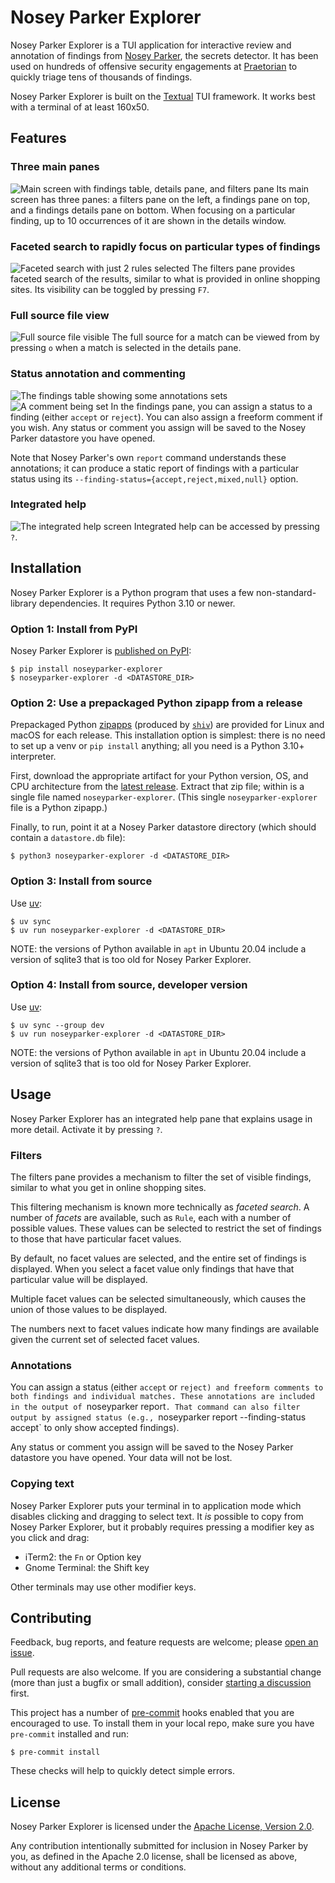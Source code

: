 # Nosey Parker Explorer

Nosey Parker Explorer is a TUI application for interactive review and annotation of findings from [Nosey Parker](https://github.com/praetorian-inc/noseyparker), the secrets detector.
It has been used on hundreds of offensive security engagements at [Praetorian](https://praetorian.com) to quickly triage tens of thousands of findings.

Nosey Parker Explorer is built on the [Textual](https://github.com/Textualize/textual) TUI framework.
It works best with a terminal of at least 160x50.


## Features

### Three main panes
![Main screen with findings table, details pane, and filters pane](https://github.com/praetorian-inc/noseyparkerexplorer/blob/32e9133600c79eee53cd9000e37b71792e555fdd/docs/img/main-screen.png?raw=true)
Its main screen has three panes: a filters pane on the left, a findings pane on top, and a findings details pane on bottom.
When focusing on a particular finding, up to 10 occurrences of it are shown in the details window.

### Faceted search to rapidly focus on particular types of findings
![Faceted search with just 2 rules selected](https://github.com/praetorian-inc/noseyparkerexplorer/blob/32e9133600c79eee53cd9000e37b71792e555fdd/docs/img/faceted-search-1.png?raw=true)
The filters pane provides faceted search of the results, similar to what is provided in online shopping sites.
Its visibility can be toggled by pressing `F7`.

### Full source file view
![Full source file visible](https://github.com/praetorian-inc/noseyparkerexplorer/blob/32e9133600c79eee53cd9000e37b71792e555fdd/docs/img/source-view.png?raw=true)
The full source for a match can be viewed from by pressing `o` when a match is selected in the details pane.

### Status annotation and commenting
![The findings table showing some annotations sets](https://github.com/praetorian-inc/noseyparkerexplorer/blob/32e9133600c79eee53cd9000e37b71792e555fdd/docs/img/hidden-facets-annotations.png?raw=true)
![A comment being set](https://github.com/praetorian-inc/noseyparkerexplorer/blob/32e9133600c79eee53cd9000e37b71792e555fdd/docs/img/commenting.png?raw=true)
In the findings pane, you can assign a status to a finding (either `accept` or `reject`).
You can also assign a freeform comment if you wish.
Any status or comment you assign will be saved to the Nosey Parker datastore you have opened.

Note that Nosey Parker's own `report` command understands these annotations; it can produce a static report of findings with a particular status using its `--finding-status={accept,reject,mixed,null}` option.

### Integrated help
![The integrated help screen](https://github.com/praetorian-inc/noseyparkerexplorer/blob/32e9133600c79eee53cd9000e37b71792e555fdd/docs/img/integrated-help.png?raw=true)
Integrated help can be accessed by pressing `?`.


## Installation

Nosey Parker Explorer is a Python program that uses a few non-standard-library dependencies.
It requires Python 3.10 or newer.

### Option 1: Install from PyPI

Nosey Parker Explorer is [published on PyPI](https://pypi.org/project/noseyparker-explorer/):
```
$ pip install noseyparker-explorer
$ noseyparker-explorer -d <DATASTORE_DIR>
```

### Option 2: Use a prepackaged Python zipapp from a release

Prepackaged Python [zipapps](https://docs.python.org/3/library/zipapp.html) (produced by [`shiv`](https://github.com/linkedin/shiv)) are provided for Linux and macOS for each release.
This installation option is simplest: there is no need to set up a venv or `pip install` anything; all you need is a Python 3.10+ interpreter.

First, download the appropriate artifact for your Python version, OS, and CPU architecture from the [latest release](https://github.com/praetorian-inc/noseyparkerexplorer/releases/latest).
Extract that zip file; within is a single file named `noseyparker-explorer`.
(This single `noseyparker-explorer` file is a Python zipapp.)

Finally, to run, point it at a Nosey Parker datastore directory (which should contain a `datastore.db` file):
```
$ python3 noseyparker-explorer -d <DATASTORE_DIR>
```

### Option 3: Install from source

Use [uv](https://docs.astral.sh/uv):
```
$ uv sync
$ uv run noseyparker-explorer -d <DATASTORE_DIR>
```

NOTE: the versions of Python available in `apt` in Ubuntu 20.04 include a version of sqlite3 that is too old for Nosey Parker Explorer.


### Option 4: Install from source, developer version

Use [uv](https://docs.astral.sh/uv):
```
$ uv sync --group dev
$ uv run noseyparker-explorer -d <DATASTORE_DIR>
```

NOTE: the versions of Python available in `apt` in Ubuntu 20.04 include a version of sqlite3 that is too old for Nosey Parker Explorer.

## Usage

Nosey Parker Explorer has an integrated help pane that explains usage in more detail.
Activate it by pressing `?`.

### Filters

The filters pane provides a mechanism to filter the set of visible findings, similar to what you get in online shopping sites.

This filtering mechanism is known more technically as _faceted search_.
A number of _facets_ are available, such as `Rule`, each with a number of possible values.
These values can be selected to restrict the set of findings to those that have particular facet values.

By default, no facet values are selected, and the entire set of findings is displayed.
When you select a facet value only findings that have that particular value will be displayed.

Multiple facet values can be selected simultaneously, which causes the union of those values to be displayed.

The numbers next to facet values indicate how many findings are available given the current set of selected facet values.

### Annotations

You can assign a status (either `accept` or `reject) and freeform comments to both findings and individual matches.
These annotations are included in the output of `noseyparker report`.
That command can also filter output by assigned status (e.g., `noseyparker report --finding-status accept` to only show accepted findings).

Any status or comment you assign will be saved to the Nosey Parker datastore you have opened.
Your data will not be lost.

### Copying text

Nosey Parker Explorer puts your terminal in to application mode which disables clicking and dragging to select text.
It _is_ possible to copy from Nosey Parker Explorer, but it probably requires pressing a modifier key as you click and drag:

- iTerm2: the `Fn` or Option key
- Gnome Terminal: the Shift key

Other terminals may use other modifier keys.


## Contributing

Feedback, bug reports, and feature requests are welcome; please [open an issue](https://github.com/praetorian-inc/noseyparkerexplorer/issues/new/choose).

Pull requests are also welcome.
If you are considering a substantial change (more than just a bugfix or small addition), consider [starting a discussion](https://github.com/praetorian-inc/noseyparkerexplorer/discussions/new/choose) first.

This project has a number of [pre-commit](https://pre-commit.com/) hooks enabled that you are encouraged to use.
To install them in your local repo, make sure you have `pre-commit` installed and run:
```
$ pre-commit install
```
These checks will help to quickly detect simple errors.


## License

Nosey Parker Explorer is licensed under the [Apache License, Version 2.0](LICENSE).

Any contribution intentionally submitted for inclusion in Nosey Parker by you, as defined in the Apache 2.0 license, shall be licensed as above, without any additional terms or conditions.
